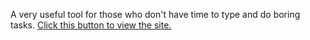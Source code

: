 A very useful tool for those who don't have time to type and do boring tasks.
<a href=" https://muhammadpaknahadweb.github.io/Speech-to-text-">Click this button to view the site.</a>
